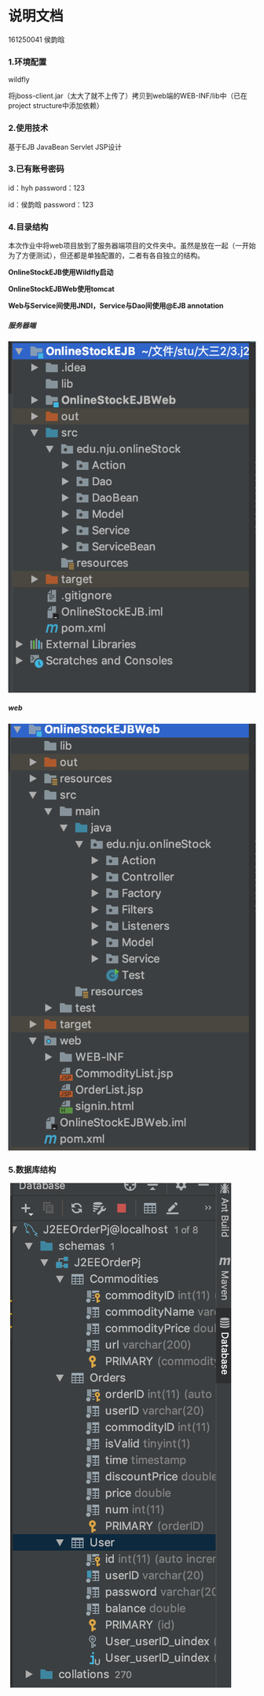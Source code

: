 # 说明文档

161250041	侯韵晗

### 1.环境配置

wildfly

将jboss-client.jar（太大了就不上传了）拷贝到web端的WEB-INF/lib中（已在project structure中添加依赖）



### 2.使用技术

基于EJB JavaBean Servlet JSP设计



### 3.已有账号密码

id：hyh password：123

id：侯韵晗  password：123

### 4.目录结构

本次作业中将web项目放到了服务器端项目的文件夹中。虽然是放在一起（一开始为了方便测试），但还都是单独配置的，二者有各自独立的结构。

**OnlineStockEJB使用Wildfly启动**

**OnlineStockEJBWeb使用tomcat**

**Web与Service间使用JNDI，Service与Dao间使用@EJB annotation**



##### 服务器端

![image-20190118013635483](说明文档.assets/image-20190118013635483-7746595.png)

##### web

![image-20190118013229086](说明文档.assets/image-20190118013229086-7746349.png)



### 5.数据库结构

​	![image-20190117190145441](说明文档.assets/image-20190117190145441-7722905.png)